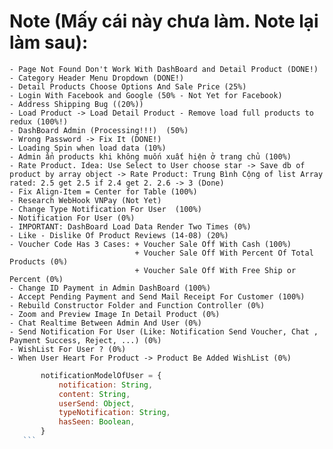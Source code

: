 # Note (Mấy cái này chưa làm. Note lại làm sau):
    - Page Not Found Don't Work With DashBoard and Detail Product (DONE!)
    - Category Header Menu Dropdown (DONE!)
    - Detail Products Choose Options And Sale Price (25%)
    - Login With Facebook and Google (50% - Not Yet for Facebook)
    - Address Shipping Bug ((20%))
    - Load Product -> Load Detail Product - Remove load full products to redux (100%!)
    - DashBoard Admin (Processing!!!)  (50%)
    - Wrong Password -> Fix It (DONE!)
    - Loading Spin when load data (10%)
    - Admin ẩn products khi không muốn xuất hiện ở trang chủ (100%)
    - Rate Product. Idea: Use Select to User choose star -> Save db of product by array object -> Rate Product: Trung Bình Cộng of list Array rated: 2.5 get 2.5 if 2.4 get 2. 2.6 -> 3 (Done)
    - Fix Align-Item = Center for Table (100%)
    - Research WebHook VNPay (Not Yet)
    - Change Type Notification For User  (100%)
    - Notification For User (0%)
    - IMPORTANT: DashBoard Load Data Render Two Times (0%)
    - Like - Dislike Of Product Reviews (14-08) (20%)
    - Voucher Code Has 3 Cases: + Voucher Sale Off With Cash (100%)
                                + Voucher Sale Off With Percent Of Total Products (0%)
                                + Voucher Sale Off With Free Ship or Percent (0%)
    - Change ID Payment in Admin DashBoard (100%)
    - Accept Pending Payment and Send Mail Receipt For Customer (100%)
    - Rebuild Constructor Folder and Function Controller (0%)
    - Zoom and Preview Image In Detail Product (0%)
    - Chat Realtime Between Admin And User (0%)
    - Send Notification For User (Like: Notification Send Voucher, Chat , Payment Success, Reject, ...) (0%)
    - WishList For User ? (0%) 
    - When User Heart For Product -> Product Be Added WishList (0%) 


 ```js
        notificationModelOfUser = {
            notification: String,
            content: String,
            userSend: Object,
            typeNotification: String,
            hasSeen: Boolean,
        }
    ```